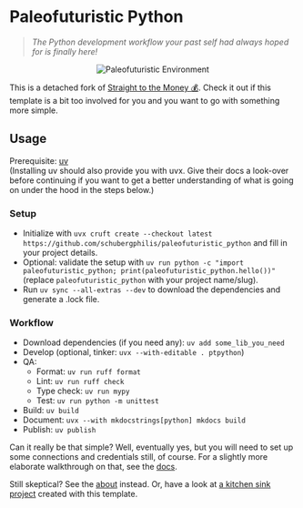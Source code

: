 # Paleofuturistic Python

> _The Python development workflow your past self had always hoped for is finally here!_

<p align="center">
  <img src="./docs/paleofuturistic_python.png?raw=true" alt="Paleofuturistic Environment"/>
</p>

This is a detached fork of [Straight to the Money 💰](https://github.com/Carlovo/straight_to_the_money).
Check it out if this template is a bit too involved for you and you want to go with something more simple.

## Usage

Prerequisite: [uv](https://docs.astral.sh/uv/)  
(Installing uv should also provide you with uvx.
Give their docs a look-over before continuing if you want to get a better understanding of what is going on under the hood in the steps below.)

### Setup

- Initialize with `uvx cruft create --checkout latest https://github.com/schubergphilis/paleofuturistic_python` and fill in your project details.
- Optional: validate the setup with `uv run python -c "import paleofuturistic_python; print(paleofuturistic_python.hello())"` (replace `paleofuturistic_python` with your project name/slug).
- Run `uv sync --all-extras --dev` to download the dependencies and generate a .lock file.

### Workflow

- Download dependencies (if you need any): `uv add some_lib_you_need`
- Develop (optional, tinker: `uvx --with-editable . ptpython`)
- QA:
    - Format: `uv run ruff format`
    - Lint: `uv run ruff check`
    - Type check: `uv run mypy`
    - Test: `uv run python -m unittest`
- Build: `uv build`
- Document: `uvx --with mkdocstrings[python] mkdocs build`
- Publish: `uv publish`

Can it really be that simple?
Well, eventually yes, but you will need to set up some connections and credentials still, of course.
For a slightly more elaborate walkthrough on that, see the [docs](https://schubergphilis.github.io/paleofuturistic_python/walkthrough/).

Still skeptical?
See the [about](https://schubergphilis.github.io/paleofuturistic_python/about/) instead.
Or, have a look at [a kitchen sink project](https://github.com/carlovoSBP/kitchen_sink_full_of_cravings) created with this template.
